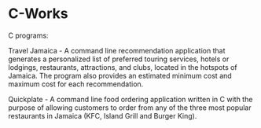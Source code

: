 # C-Works
C programs: 

Travel Jamaica - A command line recommendation application that generates a personalized list of preferred touring services, hotels or lodgings, restaurants, attractions, and clubs, located in the hotspots of Jamaica. The program also provides an estimated minimum cost and maximum cost for each recommendation.

Quickplate - A command line food ordering application written in C with the purpose of allowing customers to order from any of the three most popular restaurants in Jamaica (KFC, Island Grill and Burger King).
